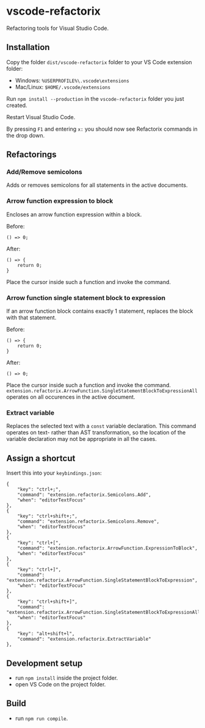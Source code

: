 # vscode-refactorix
Refactoring tools for Visual Studio Code.

## Installation
Copy the folder `dist/vscode-refactorix` folder to your VS Code extension folder:

- Windows: `%USERPROFILE%\.vscode\extensions`
- Mac/Linux: `$HOME/.vscode/extensions`

Run `npm install --production` in the `vscode-refactorix` folder you just created.

Restart Visual Studio Code.

By pressing `F1` and entering `x:` you should now see Refactorix commands in the drop down.

## Refactorings

### Add/Remove semicolons
Adds or removes semicolons for all statements in the active documents.

### Arrow function expression to block
Encloses an arrow function expression within a block.

Before:
```
() => 0;
```

After:
```
() => {
    return 0;
}
```

Place the cursor inside such a function and invoke the command.

### Arrow function single statement block to expression
If an arrow function block contains exactly 1 statement, replaces the block with that statement.

Before:
```
() => {
    return 0;
}
```

After:
```
() => 0;
```

Place the cursor inside such a function and invoke the command. `extension.refactorix.ArrowFunction.SingleStatementBlockToExpressionAll` operates on all occurences in the active document.

### Extract variable
Replaces the selected text with a `const` variable declaration. This command operates on text- rather than AST transformation, so the location of the
variable declaration may not be appropriate in all the cases.

## Assign a shortcut
Insert this into your `keybindings.json`:
```
{
    "key": "ctrl+;",
    "command": "extension.refactorix.Semicolons.Add",
    "when": "editorTextFocus"
},
{
    "key": "ctrl+shift+;",
    "command": "extension.refactorix.Semicolons.Remove",
    "when": "editorTextFocus"
},
{
    "key": "ctrl+[",
    "command": "extension.refactorix.ArrowFunction.ExpressionToBlock",
    "when": "editorTextFocus"
},
{
    "key": "ctrl+]",
    "command": "extension.refactorix.ArrowFunction.SingleStatementBlockToExpression",
    "when": "editorTextFocus"
},
{
    "key": "ctrl+shift+]",
    "command": "extension.refactorix.ArrowFunction.SingleStatementBlockToExpressionAll",
    "when": "editorTextFocus"
},
{
    "key": "alt+shift+l",
    "command": "extension.refactorix.ExtractVariable"
},
```

## Development setup
- run `npm install` inside the project folder.
- open VS Code on the project folder.

## Build
- run `npm run compile`.

